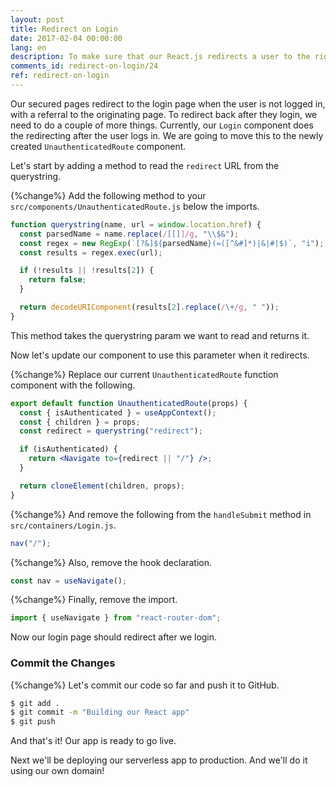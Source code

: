 ```yaml
---
layout: post
title: Redirect on Login
date: 2017-02-04 00:00:00
lang: en
description: To make sure that our React.js redirects a user to the right page after they login, we are going to use the React Router useNavigate hook.
comments_id: redirect-on-login/24
ref: redirect-on-login
---
```


Our secured pages redirect to the login page when the user is not logged in, with a referral to the originating page. To redirect back after they login, we need to do a couple of more things. Currently, our `Login` component does the redirecting after the user logs in. We are going to move this to the newly created `UnauthenticatedRoute` component.

Let's start by adding a method to read the `redirect` URL from the querystring.

{%change%} Add the following method to your `src/components/UnauthenticatedRoute.js` below the imports.

```jsx
function querystring(name, url = window.location.href) {
  const parsedName = name.replace(/[[]]/g, "\\$&");
  const regex = new RegExp(`[?&]${parsedName}(=([^&#]*)|&|#|$)`, "i");
  const results = regex.exec(url);

  if (!results || !results[2]) {
    return false;
  }

  return decodeURIComponent(results[2].replace(/\+/g, " "));
}
```

This method takes the querystring param we want to read and returns it.

Now let's update our component to use this parameter when it redirects.

{%change%} Replace our current `UnauthenticatedRoute` function component with the following.

```jsx
export default function UnauthenticatedRoute(props) {
  const { isAuthenticated } = useAppContext();
  const { children } = props;
  const redirect = querystring("redirect");

  if (isAuthenticated) {
    return <Navigate to={redirect || "/"} />;
  }

  return cloneElement(children, props);
}
```

{%change%} And remove the following from the `handleSubmit` method in `src/containers/Login.js`.

```jsx
nav("/");
```

{%change%} Also, remove the hook declaration.

```jsx
const nav = useNavigate();
```

{%change%} Finally, remove the import.

```jsx
import { useNavigate } from "react-router-dom";
```

Now our login page should redirect after we login.

### Commit the Changes

{%change%} Let's commit our code so far and push it to GitHub.

```bash
$ git add .
$ git commit -m "Building our React app"
$ git push
```

And that's it! Our app is ready to go live.

Next we'll be deploying our serverless app to production. And we'll do it using our own domain!
